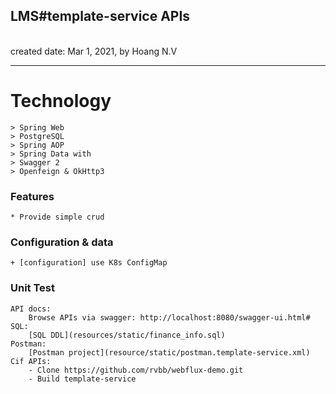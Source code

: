 <h2>LMS#template-service APIs</h2>
<br>created date: Mar 1, 2021, by Hoang N.V

********************************************************************************************************* 
# Technology
	> Spring Web	
	> PostgreSQL
	> Spring AOP
	> Spring Data with 
	> Swagger 2
	> Openfeign & OkHttp3

### Features
	* Provide simple crud 

### Configuration & data
	+ [configuration] use K8s ConfigMap

### Unit Test
	API docs:  
	    Browse APIs via swagger: http://localhost:8080/swagger-ui.html#
	SQL: 
	    [SQL DDL](resources/static/finance_info.sql)
	Postman:    
	    [Postman project](resource/static/postman.template-service.xml)
	Cif APIs:    
	    - Clone https://github.com/rvbb/webflux-demo.git	    
	    - Build template-service

